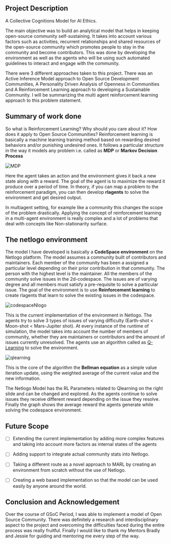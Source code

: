 ## Project Description 
A Collective Cognitions Model for AI Ethics. 

The main objective was to build an analytical model that helps in keeping open-source community self-sustaining. It takes into account various factors such as activities, recurrent relationships and shared resources of the open-source community which promotes people to stay in the community and become contributors. This was done by developing the environment as well as the agents who will be using such automated guidelines to interact and engage with the community.

There were 3 different approaches taken to this project. There was an Active Inference Model approach to Open Source Development Communities, A Personality Driven Analysis of Openness in Communities and A Reinforcement Learning approach to developing a Sustainable Community. I will be summarizing the multi agent reinforcement learning approach to this problem statement.

## Summary of work done

So what is Reinforcement Learning? Why should you care about it? How does it apply to Open Source Communities? 
Reinforcement learning is basically a machine learning training method based on rewarding desired behaviors and/or punishing undesired ones. It follows a particular structure in the way it models any problem i.e. called as **MDP** or **Markov Decision Process**

![MDP](https://user-images.githubusercontent.com/73215784/192312353-d7ce7a52-3535-450b-9e2b-bac4fb8b54bd.jpeg)

Here the agent takes an action and the environment gives it back a new state along with a reward. The goal of the agent is to maximize the reward it produce over a period of time. In theory, if you can map a problem to the reinforcement paradigm, you can then develop **rlagents** to solve the environment and get desired output. 

In multiagent setting, for example like a community this changes the scope of the problem drastically. Applying the concept of reinforcement learning in a multi-agent environment is really complex and a lot of problems that deal with concepts like Non-stationarity surface. 

## The netlogo environment 

The model I have developed is basically a **CodeSpace environment** on the Netlogo platform. The model assumes a community built of contributors and maintainers. Each member of the community has been a assigned a particular level depending on their prior contribution in that community. The person with the highest level is the maintainer. All the members of the community solve issues in the 2d-codespace. The issues are of varying degree and all members must satisfy a pre-requisite to solve a particular issue. The goal of the environment is to use **Reinforcement learning** to create rlagents that learn to solve the existing issues in the codespace. 

![codespaceNlogo](https://user-images.githubusercontent.com/73215784/192335335-e994db56-4d0c-4d7e-8511-9f4e492654a7.png)

This is the current implementation of the environment in Netlogo. The agents try to solve 3 types of issues of varying difficulty (Earth-shot < Moon-shot < Mars-Jupiter shot). At every instance of the runtime of simulation, the model takes into account the number of members of community, whether they are maintainers or contributors and the amount of issues currently unresolved. The agents use an algorithm called as [Q-Learning](https://github.com/KevinKons/qlearning-netlogo-extension) to solve the environment. 

![qlearning](https://user-images.githubusercontent.com/73215784/192337874-a9fe0dc0-faaa-41f8-9cda-bb193db21889.png)

This is the core of the algorithm the **Bellman equation** as a simple value iteration update, using the weighted average of the current value and the new information. 

The Netlogo Model has the RL Parameters related to Qlearning on the right slide and can be changed and explored. As the agents continue to solve issues they receive different reward depending on the issue they resolve. Finally the graph shows the average reward the agents generate while solving the codespace environment. 

## Future Scope 
- [ ] Extending the current implementation by adding more complex features and taking into account more factors as internal states of the agents
- [ ] Adding support to integrate actual community stats into Netlogo. 
- [ ] Taking a different route as a novel approach to MARL by creating an environment from scratch without the use of Netlogo.
- [ ] Creating a web based implementation so that the model can be used easily by anyone around the world.


## Conclusion and Acknowledgement 
Over the course of GSoC Period, I was able to implement a model of Open Source Community. There was definitely a research and interdisciplinary aspect to the project and overcoming the difficulties faced during the entire process was really fruitful. Finally I would like to thank my Mentors Bradly and Jessie for guiding and mentoring me every step of the way.    



